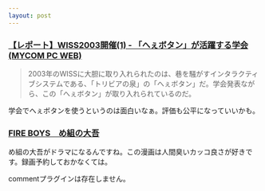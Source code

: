 ```yaml
---
layout: post
---
```

<h3><a href="http://pcweb.mycom.co.jp/news/2003/12/24/07.html">【レポート】WISS2003開催(1) - 「へぇボタン」が活躍する学会(MYCOM PC WEB)</a></h3>
<blockquote><p>2003年のWISSに大胆に取り入れられたのは、巷を騒がすインタラクティブシステムである、「トリビアの泉」の「へぇボタン」だ。学会発表ながら、この「へぇボタン」が取り入れられているのだ。</p>
</blockquote>
<p>学会でへぇボタンを使うというのは面白いなぁ。評価も公平になっていいかも。</p>
<h3><a href="http://www.fujitv.co.jp/daigo/index2.html">FIRE BOYS　め組の大吾</a></h3>
<p>め組の大吾がドラマになるんですね。この漫画は人間臭いカッコ良さが好きです。録画予約しておかなくては。</p>
<p><span class="error">commentプラグインは存在しません。</span> </p>
